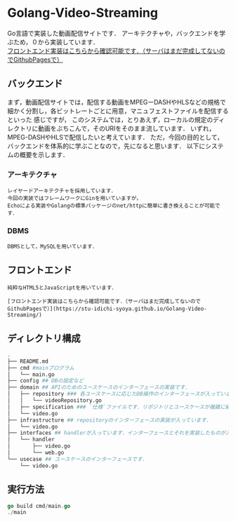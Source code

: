 # Golang-Video-Streaming
Go言語で実装した動画配信サイトです．
アーキテクチャや，バックエンドを学ぶため，０から実装しています．  
[フロントエンド実装はこちらから確認可能です．（サーバはまだ完成してないのでGithubPagesで）](https://stu-idichi-syoya.github.io/Golang-Video-Streaming/)

## バックエンド
まず，動画配信サイトでは，配信する動画をMPEGーDASHやHLSなどの規格で細かく分割し，各ビットレートごとに用意，マニュフェストファイルを配信するといった
感じですが，
このシステムでは，とりあえず，ローカルの規定のディレクトリに動画をぶちこんで，そのURIをそのまま流しています．
いずれ，MPEG-DASHやHLSで配信したいと考えています．
ただ，今回の目的として，バックエンドを体系的に学ぶことなので，先になると思います．
以下にシステムの概要を示します．

### アーキテクチャ
    レイヤードアーキテクチャを採用しています．
    今回の実装ではフレームワークにGinを用いていますが，  
    Echoによる実装やGolangの標準パッケージのnet/httpに簡単に書き換えることが可能です．

### DBMS
    DBMSとして，MySQLを用いています．

## フロントエンド
    純粋なHTML5とJavaScriptを用いています．
    
    [フロントエンド実装はこちらから確認可能です．（サーバはまだ完成してないのでGithubPagesで）](https://stu-idichi-syoya.github.io/Golang-Video-Streaming/)
## ディレクトリ構成
```bash
.
├── README.md
├── cmd #mainプログラム
│   └── main.go
├── config ## DBの設定など
├── domain ## APIのためのユースケースのインターフェースの実装です．
│   ├── repository ### 各ユースケースに応じたDB操作のインターフェースが入っています．
│   │   └── videoRepository.go
│   ├── specification ### `仕様`ファイルです．リポジトリとユースケースが複雑に絡んだときに使用します．
│   └── video.go
├── infrastructure ## repositoryのインターフェースの実装が入っています．
│   └── video.go
├── interfaces ## handlerが入っています．インターフェースとそれを実装したものが入っています．
│   └── handler
│       ├── video.go
│       └── web.go
└── usecase ## ユースケースのインターフェースです．
    └── video.go

```

## 実行方法
```go
go build cmd/main.go
./main
```
